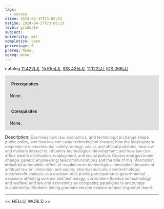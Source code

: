 ```yaml
---
tags:
  - course
ctime: 2024-04-17T23:06:23
mstime: 2024-04-17T23:06:23
level: graduate
subject: 
university: mit
completion: open
percentage: 0
prereq: None.
coreq: None.
---
```


catalog [11.422[J]](http://student.mit.edu/catalog/m11c.html#11.422), [15.655[J]](http://student.mit.edu/catalog/m15b.html#15.655), [IDS.435[J]](http://student.mit.edu/catalog/mIDSa.html#IDS.435), [11.122[J]](http://student.mit.edu/catalog/m11a.html#11.122), [IDS.066[J]](http://student.mit.edu/catalog/mIDSa.html#IDS.066)

<span style="display: block; padding: 15px; background-color: rgb(100, 100, 100, 0.2);"><font id="m_prereq570_0" style="display: block; font-family: Arial, sans-serif; font-weight: bold; padding: 5px">Prerequisites</font><br><span id="prereq570_0">None.</span></span>
<span style="display: block; padding: 15px; background-color: rgb(100, 100, 100, 0.2);"><font id="m_coreq570_0" style="display: block; font-family: Arial, sans-serif; font-weight: bold; padding: 5px">Corequisites</font><br><span id="coreq570_0">None.</span></span>

<font style="">Description:</font>
<font style="color: grey; font-size: 0.8rem;">Examines how law, economics, and technological change shape public policy, and how law can sway technological change; how the legal system responds to environmental, safety, energy, social, and ethical problems; how law and markets interact to influence technological development; and how law can affect wealth distribution, employment, and social justice. Covers energy/climate change; genetic engineering; telecommunications and the role of misinformation; industrial automation; effect of regulation on technological innovation; impacts of antitrust law on innovation and equity; pharmaceuticals; nanotechnology; cost/benefit analysis as a decision tool; public participation in governmental decisions affecting science and technology; corporate influence on technology and welfare; and law and economics as competing paradigms to encourage sustainability. Students taking graduate version explore subject in greater depth.</font>



---

<< HELLO, WORLD >>

